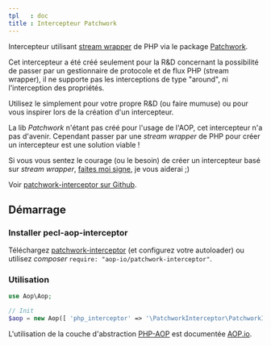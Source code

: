 ```yaml
---
tpl   : doc
title : Intercepteur Patchwork
---
```


Intercepteur utilisant [stream wrapper](http://php.net//manual/fr/class.streamwrapper.php) de PHP via le package [Patchwork](https://github.com/antecedent/patchwork).

Cet intercepteur a été créé seulement pour la R&D concernant la possibilité de passer par un gestionnaire de protocole et de flux PHP (stream wrapper), il ne supporte pas les interceptions de type "around", ni l'interception des propriétés.

Utilisez le simplement pour votre propre R&D (ou faire mumuse) ou pour vous inspirer lors de la création d'un intercepteur.

La lib _Patchwork_ n'étant pas créé pour l'usage de l'AOP, cet intercepteur n'a pas d'avenir. Cependant passer par une _stream wrapper_ de PHP pour créer un intercepteur est une solution viable !

Si vous vous sentez le courage (ou le besoin) de créer un intercepteur basé sur _stream wrapper_, <a target="_blank" href="http://nicolab.net" title="Nicolas Talle">faites moi signe</a>, je vous aiderai ;)

Voir [patchwork-interceptor sur Github](https://github.com/aop-io/patchwork-interceptor).


## Démarrage

### Installer pecl-aop-interceptor

Téléchargez [patchwork-interceptor](https://github.com/aop-io/patchwork-interceptor/archive/master.zip) (et configurez votre autoloader) ou utilisez _composer_ `require: "aop-io/patchwork-interceptor"`.


### Utilisation

```php
use Aop\Aop;

// Init
$aop = new Aop([ 'php_interceptor' => '\PatchworkInterceptor\PatchworkInterceptor']);
```

L'utilisation de la couche d'abstraction [PHP-AOP](http://aop.io/fr/php/doc) est documentée [AOP.io](http://aop.io).


